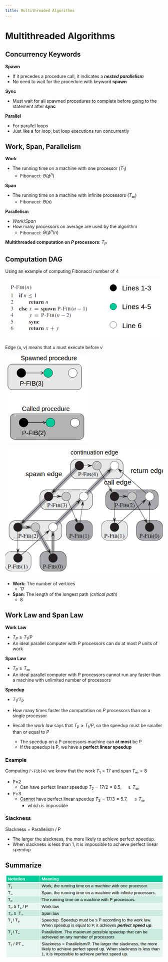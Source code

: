 ```yaml
---
title: Multithreaded Algorithms
---
```


# Multithreaded Algorithms

## Concurrency Keywords

**Spawn**

* If it precedes a procedure call, it indicates a ***nested parallelism***
* No need to wait for the procedure with keyword **spawn**

**Sync**

* Must wait for all spawned procedures to complete before going to the statement after **sync**

**Parallel**

* For parallel loops
* Just like a for loop, but loop executions run concurrently



## Work, Span, Parallelism

**Work**

* The running time on a machine with one processor ($T_1$)
  * Fibonacci: $\Theta(\phi^n)$

**Span**

* The running time on a machine with infinite processors ($T_\infty$)
  * Fibonacci: $\Theta(n)$

**Parallelism**

* $Work/Span$
* How many processors on average are used by the algorithm
  * Fibonacci: $\Theta(\phi^n/n)$



**Multithreaded computation on $P$ processors**: $T_P$

## Computation DAG

Using an example of computing Fibonacci number of 4

![image-20200306083429706](images/11-multithreaded-algorithms/image-20200306083429706.png)

Edge $(u,v)$ means that $u$ must execute before $v$

![image-20200306083657129](images/11-multithreaded-algorithms/image-20200306083657129.png)



![image-20200306083528295](images/11-multithreaded-algorithms/image-20200306083528295.png)

* **Work:** The number of vertices
  * 17
* **Span**: The length of the longest path *(critical path)* 
  * 8



## Work Law and Span Law

**Work Law**

* $T_P \geq T_1/P$
* An ideal parallel computer with $P$ processors can do at most $P$ units of work

**Span Law**

* $T_P \geq T_\infty$
* An ideal parallel computer with $P$ processors cannot run any faster than a machine with unlimited number of processors



**Speedup**

* $T_1/T_P$

* How many times faster the computation on $P$ processors than on a single processor

* Recall the *work law* says that $T_P\geq T_1/P$, so the speedup must be smaller than or equal to $P$

  * The speedup on a P-processors machine can **at most** be P
  * If the speedup is P, we have a **perfect linear speedup**

  



### Example

Computing `P-Fib(4)` we know that the work $T_1 = 17$ and span $T_\infty=8$

* P=2
  * Can have perfect linear speedup $T_2= 17/2=8.5,\quad \geq T_\infty$
* P=3
  * <u>Cannot</u> have perfect linear speedup $T_3=17/3=5.7, \quad \leq T_\infty$
    * which is impossible



### Slackness

Slackness = Parallelism / P

* The larger the slackness, the more likely to achieve perfect speedup.
* When slackness is less than 1, it is impossible to achieve perfect linear speedup



## Summarize

![image-20200306085839491](images/11-multithreaded-algorithms/image-20200306085839491.png)

